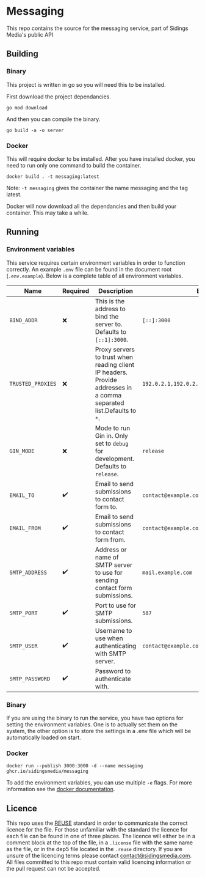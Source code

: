 <!-- 
SPDX-FileCopyrightText: 2022-2023 Sidings Media <contact@sidingsmedia.com>
SPDX-License-Identifier: MIT
-->

# Messaging

This repo contains the source for the messaging service, part of Sidings
Media's public API

## Building

### Binary

This project is written in go so you will need this to be installed.

First download the project dependancies.

```
go mod download
```

And then you can compile the binary.

```
go build -a -o server
```

### Docker

This will require docker to be installed. After you have installed
docker, you need to run only one command to build the container.

```
docker build . -t messaging:latest
```

Note: `-t messaging` gives the container the name messaging and the tag
latest.

Docker will now download all the dependancies and then build your
container. This may take a while.

## Running

### Environment variables

This service requires certain environment variables in order to function
correctly. An example `.env` file can be found in the document root
(`.env.example`). Below is a complete table of all environment
variables.

| Name              | Required           | Description                                                                                                         | Example                                       |
|-------------------|--------------------|---------------------------------------------------------------------------------------------------------------------|-----------------------------------------------|
| `BIND_ADDR`       | :x:                | This is the address to bind the server to. Defaults to `[::1]:3000`.                                                | `[::]:3000`                                  |
| `TRUSTED_PROXIES` | :x:                | Proxy servers to trust when reading client IP headers. Provide addresses in a comma separated list.Defaults to `*`. | `192.0.2.1,192.0.2.2,2001:db8::1,2001:db8::2` |
| `GIN_MODE`        | :x:                | Mode to run Gin in. Only set to `debug` for development. Defaults to `release`.                                     | `release`                                     |
| `EMAIL_TO`        | :heavy_check_mark: | Email to send submissions to contact form to.                                                                       | `contact@example.com`                         |
| `EMAIL_FROM`      | :heavy_check_mark: | Email to send submissions to contact form from.                                                                     | `contact@example.com`                         |
| `SMTP_ADDRESS`    | :heavy_check_mark: | Address or name of SMTP server to use for sending contact form submissions.                                         | `mail.example.com`                            |
| `SMTP_PORT`       | :heavy_check_mark: | Port to use for SMTP submissions.                                                                                   | `587`                                         |
| `SMTP_USER`       | :heavy_check_mark: | Username to use when authenticating with SMTP server.                                                               | `contact@example.com`                         |
| `SMTP_PASSWORD`   | :heavy_check_mark: | Password to authenticate with.                                                                                      |                                               |

### Binary

If you are using the binary to run the service, you have two options for
setting the environment variables. One is to actually set them on the
system, the other option is to store the settings in a .env file which
will be automatically loaded on start.

### Docker

```
docker run --publish 3000:3000 -d --name messaging ghcr.io/sidingsmedia/messaging
```

To add the environment variables, you can use multiple `-e` flags. For
more information see the [docker
documentation](https://docs.docker.com/engine/reference/commandline/run/#env).

## Licence
This repo uses the [REUSE](https://reuse.software) standard in order to
communicate the correct licence for the file. For those unfamiliar with
the standard the licence for each file can be found in one of three
places. The licence will either be in a comment block at the top of the
file, in a `.license` file with the same name as the file, or in the
dep5 file located in the `.reuse` directory. If you are unsure of the
licencing terms please contact
[contact@sidingsmedia.com](mailto:contact@sidingsmedia.com?subject=Messaging%20Microservice).
All files committed to this repo must contain valid licencing
information or the pull request can not be accepted.
